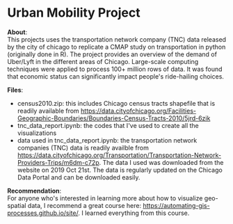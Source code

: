 # Urban Mobility Project


**About**:  
This projects uses the transportation network company (TNC) data released by the city of chicago to replicate a CMAP study on transportation in python (originally done in R). The project  provides an overview of the demand of Uber/Lyft in the different areas of Chicago. Large-scale computing techniques were applied to process 100+ million rows of data. It was found that economic status can significantly impact people's ride-hailing choices.

**Files**:
- census2010.zip: this includes Chicago census tracts shapefile that is readily available from https://data.cityofchicago.org/Facilities-Geographic-Boundaries/Boundaries-Census-Tracts-2010/5jrd-6zik  
- tnc_data_report.ipynb: the codes that I've used to create all the visualizations
- data used in tnc_data_report.ipynb: the transportation network companies (TNC) data is readily availble from https://data.cityofchicago.org/Transportation/Transportation-Network-Providers-Trips/m6dm-c72p. The data I used was downloaded from the website on 2019 Oct 21st. The data is regularly updated on the Chicago Data Portal and can be downloaded easily.

**Recommendation**:  
For anyone who's interested in learning more about how to visualize geo-spatial data, I recommend a great course here: https://automating-gis-processes.github.io/site/. I learned everything from this course.
